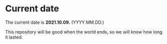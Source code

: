 # Current date

The current date is **2021.10.09.** (YYYY.MM.DD.)

This repository will be good when the world ends, so we will know how long it lasted.